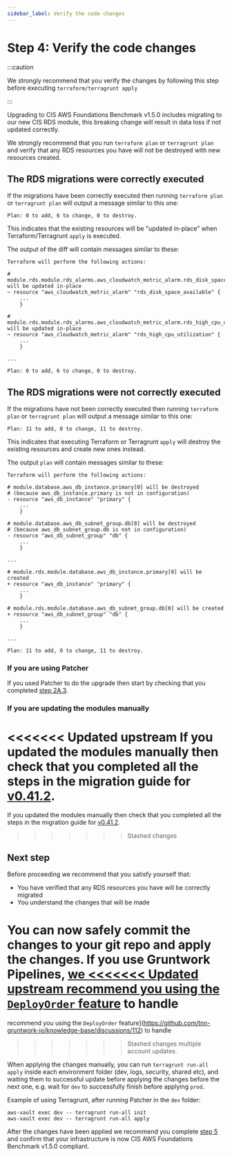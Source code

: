 ```yaml
---
sidebar_label: Verify the code changes
---
```


# Step 4: Verify the code changes

:::caution

We strongly recommend that you verify the changes by following this step before executing `terraform/terragrunt apply`

:::

Upgrading to CIS AWS Foundations Benchmark v1.5.0 includes migrating to our new CIS RDS module, this breaking change
will result in data loss if not updated correctly.

We strongly recommend that you run `terraform plan` or `terragrunt plan` and verify that any RDS resources you have will not be destroyed with new resources created.

## The RDS migrations were correctly executed

If the migrations have been correctly executed then running `terraform plan`  or `terragrunt plan` will output a
message similar to this one:

    Plan: 0 to add, 6 to change, 0 to destroy.

This indicates that the existing resources will be "updated in-place" when Terraform/Terragrunt `apply` is executed.

The output of the diff will contain messages similar to these:

    Terraform will perform the following actions:

    # module.rds.module.rds_alarms.aws_cloudwatch_metric_alarm.rds_disk_space_available[0] will be updated in-place
    ~ resource "aws_cloudwatch_metric_alarm" "rds_disk_space_available" {
        ...
        }

    # module.rds.module.rds_alarms.aws_cloudwatch_metric_alarm.rds_high_cpu_utilization[0] will be updated in-place
    ~ resource "aws_cloudwatch_metric_alarm" "rds_high_cpu_utilization" {
        ...
        }

    ...

    Plan: 0 to add, 6 to change, 0 to destroy.


## The RDS migrations were not correctly executed

If the migrations have not been correctly executed then running `terraform plan` or `terragrunt plan` will output a
message similar to this one:

    Plan: 11 to add, 0 to change, 11 to destroy.

This indicates that executing Terraform or Terragrunt `apply` will destroy the existing resources and create new ones instead.

The output `plan` will contain messages similar to these:

    Terraform will perform the following actions:

    # module.database.aws_db_instance.primary[0] will be destroyed
    # (because aws_db_instance.primary is not in configuration)
    - resource "aws_db_instance" "primary" {
        ...
        }

    # module.database.aws_db_subnet_group.db[0] will be destroyed
    # (because aws_db_subnet_group.db is not in configuration)
    - resource "aws_db_subnet_group" "db" {
        ...
        }

    ...

    # module.rds.module.database.aws_db_instance.primary[0] will be created
    + resource "aws_db_instance" "primary" {
        ...
        }

    # module.rds.module.database.aws_db_subnet_group.db[0] will be created
    + resource "aws_db_subnet_group" "db" {
        ...
        }

    ...

    Plan: 11 to add, 0 to change, 11 to destroy.

### If you are using Patcher

If you used Patcher to do the upgrade then start by checking that you completed [step 2A.3](step-2-update-references-to-the-gruntwork-infrastructure-as-code-library).

### If you are updating the modules manually

<<<<<<< Updated upstream
If you updated the modules manually then check that you completed all the steps in the migration guide for [v0.41.2](https://github.com/tnn-tnn-tnn-tnn-tnn-gruntwork-io/terraform-aws-cis-service-catalog/blob/master/modules/data-stores/rds/CHANGELOG.md#v0412---2022-10-28).
=======
If you updated the modules manually then check that you completed all the steps in the migration guide for [v0.41.2](https://github.com/tnn-gruntwork-io/terraform-aws-cis-service-catalog/blob/master/modules/data-stores/rds/CHANGELOG.md#v0412---2022-10-28).
>>>>>>> Stashed changes

## Next step

Before proceeding we recommend that you satisfy yourself that:
- You have verified that any RDS resources you have will be correctly migrated
- You understand the changes that will be made

You can now safely commit the changes to your git repo and apply the changes. If you use Gruntwork Pipelines, [we
<<<<<<< Updated upstream
recommend you using the `DeployOrder` feature](https://github.com/tnn-tnn-tnn-tnn-tnn-gruntwork-io/knowledge-base/discussions/112) to handle
=======
recommend you using the `DeployOrder` feature](https://github.com/tnn-gruntwork-io/knowledge-base/discussions/112) to handle
>>>>>>> Stashed changes
multiple account updates.

When applying the changes manually, you can run `terragrunt run-all apply` inside each environment folder (dev, logs,
security, shared etc), and waiting them to successful update before applying the changes before the next one, e.g. wait
for `dev` to successfully finish before applying `prod`.

Example of using Terragrunt, after running Patcher in the `dev` folder:
```
aws-vault exec dev -- terragrunt run-all init
aws-vault exec dev -- terragrunt run-all apply
```

After the changes have been applied we recommend you complete [step 5](step-5-check-your-live-infrastructure-is-cis-v1.5-compliant)
and confirm that your infrastructure is now CIS AWS Foundations Benchmark v1.5.0 compliant.


<!-- ##DOCS-SOURCER-START
{
  "sourcePlugin": "local-copier",
  "hash": "9e04dae37862a686590bcfe5c62940d2"
}
##DOCS-SOURCER-END -->
